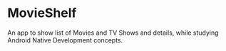 # MovieShelf
An app to show list of Movies and TV Shows and details, while studying Android Native Development concepts.
